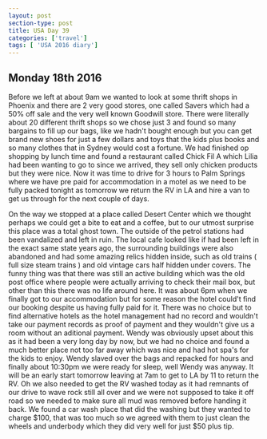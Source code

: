 ```yaml
---
layout: post
section-type: post
title: USA Day 39
categories: ['travel']
tags: [ 'USA 2016 diary']
---
```

## Monday 18th 2016  

Before we left at about 9am we wanted to look at some thrift shops in Phoenix and there are 2 very good stores, one called Savers which had a 50% off sale and the very well known Goodwill store. There were literally about 20 different thrift shops so we chose just 3 and found so many bargains to fill up our bags, like we hadn't bought enough but you can get brand new shoes for just a few dollars and toys that the kids plus books and so many clothes that in Sydney would cost a fortune.
We had finished op shopping by lunch time and found a restaurant called Chick Fil A which Lilia had been wanting to go to since we arrived, they sell only chicken products but they were nice.
Now it was time to drive for 3 hours to Palm Springs where we have pre paid for accommodation in a motel as we need to be fully packed tonight as tomorrow we return the RV in LA and hire a van to get us through for the next couple of days.

On the way we stopped at a place called Desert Center which we thought perhaps we could get a bite to eat and a coffee, but to our utmost surprise this place was a total ghost town. The outside of the petrol stations had been vandalized and left in ruin. The local cafe looked like if had been left in the exact same state years ago, the surrounding buildings were also abandoned and had some amazing relics hidden inside, such as old trains ( full size steam trains ) and old vintage cars half hidden under covers. The funny thing was that there was still an active building which was the old post office where people were actually arriving to check their mail box, but other than this there was no life around here. It was about 6pm when we finally got to our accommodation but for some reason the hotel could't find our booking despite us having fully paid for it. There was no choice but to find alternative hotels as the hotel management had no record and wouldn't take our payment records as proof of payment and they wouldn't give us a room without an aditional payment. Wendy was obviously upset about this as it had been a very long day by now, but we had no choice and found a much better place not too far away which was nice and had hot spa's for the kids to enjoy. Wendy slaved over the bags and repacked for hours and finally about 10:30pm we were ready for sleep, well Wendy was anyway. It will be an early start tomorrow leaving at 7am to get to LA by 11 to return the RV. Oh we also needed to get the RV washed today as it had remnants of our drive to wave rock still all over and we were not supposed to take it off road so we needed to make sure all mud was removed before handing it back. We found a car wash place that did the washing but they wanted to charge $100, that was too much so we agreed with them to just clean the wheels and underbody which they did very well for just $50 plus tip.
